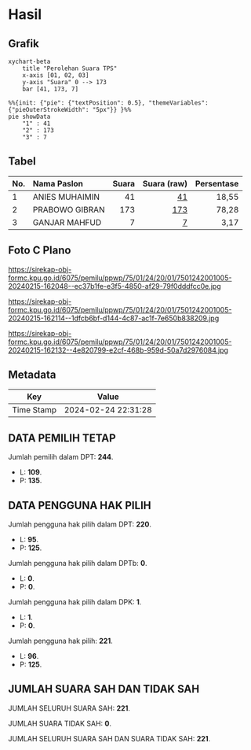 # Hasil

## Grafik

```mermaid
xychart-beta
    title "Perolehan Suara TPS"
    x-axis [01, 02, 03]
    y-axis "Suara" 0 --> 173
    bar [41, 173, 7]
```

```mermaid
%%{init: {"pie": {"textPosition": 0.5}, "themeVariables": {"pieOuterStrokeWidth": "5px"}} }%%
pie showData
    "1" : 41
    "2" : 173
    "3" : 7
```

## Tabel

| No. | Nama Paslon    | Suara | Suara (raw) | Persentase |
|:--- |:-------------- | -----:| -----------:| ----------:|
| 1   | ANIES MUHAIMIN | 41    | [41][p-1]   | 18,55      |
| 2   | PRABOWO GIBRAN | 173   | [173][p-2]  | 78,28      |
| 3   | GANJAR MAHFUD  | 7     | [7][p-3]    | 3,17       |


[p-1]: https://github.com/gigit-pemilu/pemilu-2024-75-gorontalo/blob/main/pilpres/hitung-suara/sub/75-gorontalo/sub/01-gorontalo/sub/24-dungaliyo/sub/2001-pilolalenga/sub/005-tps/sub/paslon-1.txt
[p-2]: https://github.com/gigit-pemilu/pemilu-2024-75-gorontalo/blob/main/pilpres/hitung-suara/sub/75-gorontalo/sub/01-gorontalo/sub/24-dungaliyo/sub/2001-pilolalenga/sub/005-tps/sub/paslon-2.txt
[p-3]: https://github.com/gigit-pemilu/pemilu-2024-75-gorontalo/blob/main/pilpres/hitung-suara/sub/75-gorontalo/sub/01-gorontalo/sub/24-dungaliyo/sub/2001-pilolalenga/sub/005-tps/sub/paslon-3.txt

## Foto C Plano

https://sirekap-obj-formc.kpu.go.id/6075/pemilu/ppwp/75/01/24/20/01/7501242001005-20240215-162048--ec37b1fe-e3f5-4850-af29-79f0dddfcc0e.jpg

https://sirekap-obj-formc.kpu.go.id/6075/pemilu/ppwp/75/01/24/20/01/7501242001005-20240215-162114--1dfcb6bf-d144-4c87-ac1f-7e650b838209.jpg

https://sirekap-obj-formc.kpu.go.id/6075/pemilu/ppwp/75/01/24/20/01/7501242001005-20240215-162132--4e820799-e2cf-468b-959d-50a7d2976084.jpg


## Metadata

| Key        | Value               |
| ---------- | ------------------- |
| Time Stamp | 2024-02-24 22:31:28 |


## DATA PEMILIH TETAP

Jumlah pemilih dalam DPT: **244**.
 * L: **109**.
 * P: **135**.

## DATA PENGGUNA HAK PILIH

Jumlah pengguna hak pilih dalam DPT: **220**.
 * L: **95**.
 * P: **125**.

Jumlah pengguna hak pilih dalam DPTb: **0**.
 * L: **0**.
 * P: **0**.

Jumlah pengguna hak pilih dalam DPK: **1**.
 * L: **1**.
 * P: **0**.

Jumlah pengguna hak pilih: **221**.
 * L: **96**.
 * P: **125**.

## JUMLAH SUARA SAH DAN TIDAK SAH

JUMLAH SELURUH SUARA SAH: **221**.

JUMLAH SUARA TIDAK SAH: **0**.

JUMLAH SELURUH SUARA SAH DAN SUARA TIDAK SAH: **221**.


